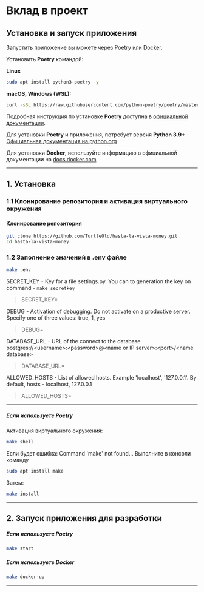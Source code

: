 # Вклад в проект

## Установка и запуск приложения

Запустить приложение вы можете через Poetry или Docker.

Установить **Poetry** командой:

**Linux**

``` bash
sudo apt install python3-poetry -y
```

**macOS, Windows (WSL):**

``` bash
curl -sSL https://raw.githubusercontent.com/python-poetry/poetry/master/get-poetry.py | python -
```

Подробная инструкция по установке **Poetry** доступна в [официальной
документации](<https://python-poetry.org/docs/>).

Для установки **Poetry** и приложения, потребует версия **Python 3.9+**
[Официальная документация на
python.org](<https://www.python.org/downloads/>)

Для установки **Docker**, используйте информацию в официальной
документации на
[docs.docker.com](<https://docs.docker.com/engine/install/>)

------------------------------------------------------------------------

## 1. Установка

### 1.1 Клонирование репозитория и активация виртуального окружения

#### Клонирование репозитория

``` bash
git clone https://github.com/TurtleOld/hasta-la-vista-money.git
cd hasta-la-vista-money
```

### 1.2 Заполнение значений в .env файле
```bash
make .env
```
SECRET_KEY - Key for a file settings.py. You can to generation the key
on command - ```make secretkey```

> SECRET_KEY=

DEBUG - Activation of debugging. Do not activate on a productive server.
Specify one of three values: true, 1, yes

> DEBUG=

DATABASE_URL - URL of the connect to the database
postgres://\<username\>:\<password\>@\<name or IP
server\>:\<port\>/\<name database\>

> DATABASE_URL=

ALLOWED_HOSTS - List of allowed hosts. Example 'localhost',
'127.0.0.1'. By default, hosts - localhost, 127.0.0.1

> ALLOWED_HOSTS=

------------------------------------------------------------------------

##### Если используете **Poetry**

Активация виртуального окружения:

``` bash
make shell
```

Если будет ошибка: Command \'make\' not found\... Выполните в консоли
команду

``` bash
sudo apt install make
```

Затем:

``` bash
make install
```

------------------------------------------------------------------------

## 2. Запуск приложения для разработки

##### Если используете **Poetry**

``` bash
make start
```

##### Если используете **Docker**

``` bash
make docker-up
```
------------------------------------------------------------------------
